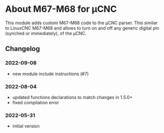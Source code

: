 # About M67-M68 for µCNC

This module adds custom M67-M68 code to the µCNC parser. This similar to LinuxCNC M67-M68 and allows to turn on and off any generic digital pin (synched or immediately), of the µCNC.

## Changelog

### 2022-09-08

- new module include instructions (#7)

### 2022-08-04

- updated functions declarations to match changes in 1.5.0+
- fixed compilation error

### 2022-05-31

- initial version
